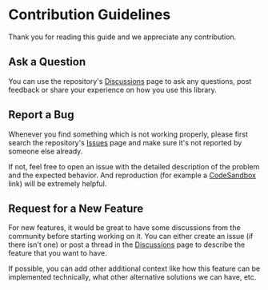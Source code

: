 # Contribution Guidelines

Thank you for reading this guide and we appreciate any contribution.

## Ask a Question

You can use the repository's [Discussions](https://github.com/eryx12o45/react-supabase/discussions) page to ask any questions, post feedback or share your experience on how you use this library.

## Report a Bug

Whenever you find something which is not working properly, please first search the repository's [Issues](https://github.com/eryx12o45/react-supabase/issues) page and make sure it's not reported by someone else already.

If not, feel free to open an issue with the detailed description of the problem and the expected behavior. And reproduction (for example a [CodeSandbox](https://codesandbox.io) link) will be extremely helpful.

## Request for a New Feature

For new features, it would be great to have some discussions from the community before starting working on it. You can either create an issue (if there isn't one) or post a thread in the [Discussions](https://github.com/eryx12o45/react-supabase/discussions) page to describe the feature that you want to have.

If possible, you can add other additional context like how this feature can be implemented technically, what other alternative solutions we can have, etc.
